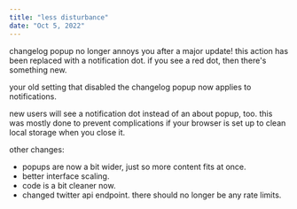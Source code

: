 ```yaml
---
title: "less disturbance"
date: "Oct 5, 2022"
---
```

changelog popup no longer annoys you after a major update! this action has been replaced with a notification dot. if you see a red dot, then there's something new.

your old setting that disabled the changelog popup now applies to notifications.

new users will see a notification dot instead of an about popup, too. this was mostly done to prevent complications if your browser is set up to clean local storage when you close it.

other changes:
- popups are now a bit wider, just so more content fits at once.
- better interface scaling.
- code is a bit cleaner now.
- changed twitter api endpoint. there should no longer be any rate limits.